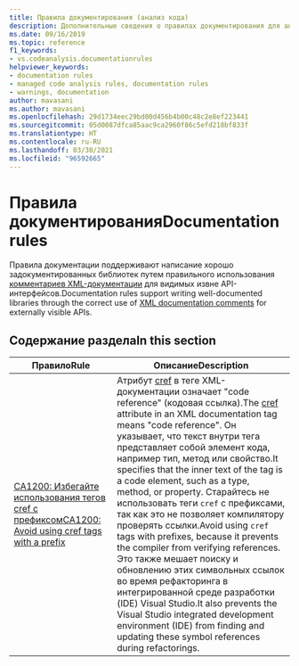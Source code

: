 ```yaml
---
title: Правила документирования (анализ кода)
description: Дополнительные сведения о правилах документирования для анализа кода
ms.date: 09/16/2019
ms.topic: reference
f1_keywords:
- vs.codeanalysis.documentationrules
helpviewer_keywords:
- documentation rules
- managed code analysis rules, documentation rules
- warnings, documentation
author: mavasani
ms.author: mavasani
ms.openlocfilehash: 29d1734eec29bd00d456b4b00c48c2e8ef223441
ms.sourcegitcommit: 05d0087dfca85aac9ca2960f86c5efd218bf833f
ms.translationtype: HT
ms.contentlocale: ru-RU
ms.lasthandoff: 03/30/2021
ms.locfileid: "96592665"
---
```

# <a name="documentation-rules"></a><span data-ttu-id="51859-103">Правила документирования</span><span class="sxs-lookup"><span data-stu-id="51859-103">Documentation rules</span></span>

<span data-ttu-id="51859-104">Правила документации поддерживают написание хорошо задокументированных библиотек путем правильного использования [комментариев XML-документации](../../../csharp/codedoc.md) для видимых извне API-интерфейсов.</span><span class="sxs-lookup"><span data-stu-id="51859-104">Documentation rules support writing well-documented libraries through the correct use of [XML documentation comments](../../../csharp/codedoc.md) for externally visible APIs.</span></span>

## <a name="in-this-section"></a><span data-ttu-id="51859-105">Содержание раздела</span><span class="sxs-lookup"><span data-stu-id="51859-105">In this section</span></span>

| <span data-ttu-id="51859-106">Правило</span><span class="sxs-lookup"><span data-stu-id="51859-106">Rule</span></span> | <span data-ttu-id="51859-107">Описание</span><span class="sxs-lookup"><span data-stu-id="51859-107">Description</span></span> |
| - | - |
| [<span data-ttu-id="51859-108">CA1200: Избегайте использования тегов cref с префиксом</span><span class="sxs-lookup"><span data-stu-id="51859-108">CA1200: Avoid using cref tags with a prefix</span></span>](ca1200.md) | <span data-ttu-id="51859-109">Атрибут [cref](../../../csharp/programming-guide/xmldoc/cref-attribute.md) в теге XML-документации означает "code reference" (кодовая ссылка).</span><span class="sxs-lookup"><span data-stu-id="51859-109">The [cref](../../../csharp/programming-guide/xmldoc/cref-attribute.md) attribute in an XML documentation tag means "code reference".</span></span> <span data-ttu-id="51859-110">Он указывает, что текст внутри тега представляет собой элемент кода, например тип, метод или свойство.</span><span class="sxs-lookup"><span data-stu-id="51859-110">It specifies that the inner text of the tag is a code element, such as a type, method, or property.</span></span> <span data-ttu-id="51859-111">Старайтесь не использовать теги `cref` с префиксами, так как это не позволяет компилятору проверять ссылки.</span><span class="sxs-lookup"><span data-stu-id="51859-111">Avoid using `cref` tags with prefixes, because it prevents the compiler from verifying references.</span></span> <span data-ttu-id="51859-112">Это также мешает поиску и обновлению этих символьных ссылок во время рефакторинга в интегрированной среде разработки (IDE) Visual Studio.</span><span class="sxs-lookup"><span data-stu-id="51859-112">It also prevents the Visual Studio integrated development environment (IDE) from finding and updating these symbol references during refactorings.</span></span> |
